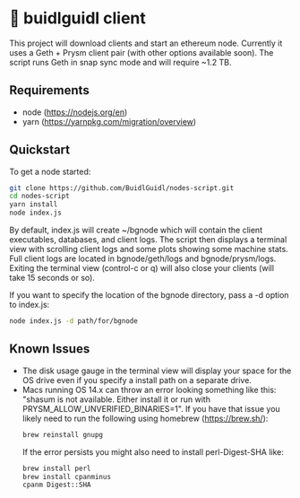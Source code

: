 # 📡 buidlguidl client
This project will download clients and start an ethereum node. Currently it uses a Geth + Prysm client pair (with other options available soon). The script runs Geth in snap sync mode and will require ~1.2 TB.

## Requirements
- node (https://nodejs.org/en)
- yarn (https://yarnpkg.com/migration/overview)

## Quickstart
To get a node started:
  ```bash
  git clone https://github.com/BuidlGuidl/nodes-script.git
  cd nodes-script
  yarn install
  node index.js
  ```

By default, index.js will create ~/bgnode which will contain the client executables, databases, and client logs. The script then displays a terminal view with scrolling client logs and some plots showing some machine stats. Full client logs are located in bgnode/geth/logs and bgnode/prysm/logs. Exiting the terminal view (control-c or q) will also close your clients (will take 15 seconds or so).

If you want to specify the location of the bgnode directory, pass a -d option to index.js:
  ```bash
  node index.js -d path/for/bgnode
  ```

## Known Issues
- The disk usage gauge in the terminal view will display your space for the OS drive even if you specify a install path on a separate drive.
- Macs running OS 14.x can throw an error looking something like this: "shasum is not available. Either install it or run with PRYSM_ALLOW_UNVERIFIED_BINARIES=1". If you have that issue you likely need to run the following using homebrew (https://brew.sh/):
  ```bash
  brew reinstall gnupg
  ```
  If the error persists you might also need to install perl-Digest-SHA like:
    ```bash
    brew install perl
    brew install cpanminus
    cpanm Digest::SHA
    ```